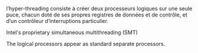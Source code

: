  l’hyper-threading consiste à créer deux processeurs logiques sur une seule puce, chacun doté de ses propres registres de données et de contrôle, et d’un contrôleur d’interruptions particulier.

 Intel's proprietary simultaneous multithreading (SMT)

 The logical processors appear as standard separate processors. 